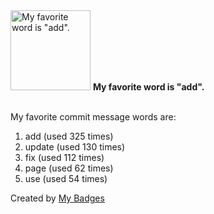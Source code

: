 <img src="https://my-badges.github.io/my-badges/favorite-word.png" alt="My favorite word is &quot;add&quot;." title="My favorite word is &quot;add&quot;." width="128">
<strong>My favorite word is &quot;add&quot;.</strong>
<br><br>

My favorite commit message words are:

1. add (used 325 times)
2. update (used 130 times)
3. fix (used 112 times)
4. page (used 62 times)
5. use (used 54 times)


Created by <a href="https://github.com/my-badges/my-badges">My Badges</a>
